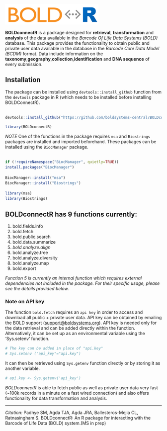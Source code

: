 
<!-- README.md is generated from README.Rmd. Please edit that file -->

<img src="man/figures/boldconnectr_logo.png" width="300px" />

<!-- badges: start -->
<!-- badges: end -->

**BOLDconnectR** is a package designed for **retrieval**,
**transformation** and **analysis** of the data available in the
*Barcode Of Life Data Systems (BOLD)* database. This package provides
the functionality to obtain public and private user data available in
the database in the *Barcode Core Data Model (BCDM)* format. Data
include information on the
**taxonomy**,**geography**,**collection**,**identification** and **DNA
sequence** of every submission.

## Installation

The package can be installed using `devtools::install_github` function
from the `devtools` package in R (which needs to be installed before
installing BOLDConnectR).

``` r

devtools::install_github("https://github.com/boldsystems-central/BOLDconnectR/tree/v0.0.1-beta")
```

``` r
library(BOLDconnectR)
```

*NOTE* One of the functions in the package requires `msa` and
`Biostrings` packages are installed and imported beforehand. These packages can be
installed using the `BiocManager` package.

``` r

if (!requireNamespace("BiocManager", quietly=TRUE))
install.packages("BiocManager")

BiocManager::install("msa")
BiocManager::install("Biostrings")

library(msa)
library(Biostrings)
```

## BOLDconnectR has 9 functions currently:

1.  bold.fields.info
2.  bold.fetch
3.  bold.public.search
4.  bold.data.summarize
5.  *bold.analyze.align*
6.  bold.analyze.tree
7.  bold.analyze.diversity
8.  bold.analyze.map
9.  bold.export

*Function 5 is currently an internal function which requires external
dependencies not included in the package. For their specific usage,
please see the details provided below.*

### Note on API key

The function `bold.fetch` requires an `api key` in order to access and
download all public + private user data. API key can be obtained by
emailing the BOLD support (<support@boldsystems.org>). API key is needed
only for the data retrieval and can be added directly within the
function. Alternatively, it can be set up as an environmental variable
using the ‘Sys.setenv’ function.

``` r
# The key can be added in place of "api.key" 
# Sys.setenv ("api_key"="api.key")
```

It can then be retrieved using `Sys.getenv` function directly or by
storing it as another variable.

``` r
# api.key <- Sys.getenv('api_key')
```

*BOLDconnectR* is able to fetch public as well as private user data very
fast (~100k records in a minute on a fast wired connection) and also
offers functionality for data transformation and analysis.

---

*Citation:* Padhye SM, Agda TJA, Agda JRA, Ballesteros-Mejia CL,
Ratnasingham S. BOLDconnectR: An R package for interacting with the
Barcode of Life Data (BOLD) system.(MS in prep)

